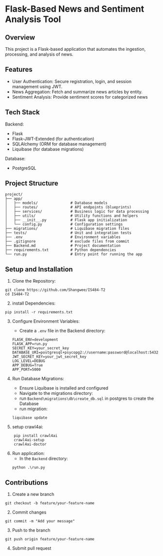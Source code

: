 
# Flask-Based News and Sentiment Analysis Tool

## Overview

This project is a Flask-based application that automates the ingestion, processing, and analysis of news.

## Features

- User Authentication: Secure registration, login, and session management using JWT.
- News Aggregation: Fetch and summarize news articles by entity.
- Sentiment Analysis: Provide sentiment scores for categorized news

## Tech Stack
Backend:
- Flask
- Flask-JWT-Extended (for authentication)
- SQLAlchemy (ORM for database management)
- Liquibase (for database migrations)

Database:
- PostgreSQL


## Project Structure

```
project/
├── app/
│   ├── models/               # Database models
│   ├── routes/               # API endpoints (blueprints)
│   ├── services/             # Business logic for data processing
│   ├── utils/                # Utility functions and helpers
│   ├── __init__.py           # Flask app initialization
│   └── config.py             # Configuration settings
├── migrations/               # Liquibase migration files
├── tests/                    # Unit and integration tests
├── .env                      # Environment variables
├── .gitignore                # exclude files from commit
├── Backend.md                # Project documentation
├── requirements.txt          # Python dependencies
└── run.py                    # Entry point for running the app
```

## Setup and Installation

1. Clone the Repository:
```
git clone https://github.com/Shangwee/IS484-T2
cd IS484-T2
```

2. install Dependencies:
```
pip install -r requirements.txt
```

3. Configure Environment Variables:
    - Create a `.env` file in the Backend directory:
    ```
    FLASK_ENV=development
    FLASK_APP=run.py
    SECRET_KEY=your_secret_key
    DATABASE_URI=postgresql+psycopg2://username:password@localhost:5432/your_database
    JWT_SECRET_KEY=your_jwt_secret_key
    LOG_LEVEL=DEBUG
    APP_DEBUG=True
    APP_PORT=5000
    ```

4. Run Database Migrations:
    - Ensure Liquibase is installed and configured
    - Navigate to the migrations directory:
    - run `Backend\migrations\db\create_db.sql` in postgres to create the Database
    - run migration: 
    ```
    liquibase update
    ```
5. setup crawl4ai:
```
    pip install crawl4ai
    crawl4ai-setup
    crawl4ai-doctor
```

6. Run application:
    - In the `Backend` directory:
    ```
    python .\run.py
    ```

## Contributions

1. Create a new branch
```
git checkout -b feature/your-feature-name
```

2. Commit changes
```
git commit -m "Add your message"
```

3. Push to the branch
```
git push origin feature/your-feature-name
```

4. Submit pull request


